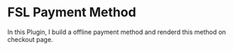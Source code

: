 # FSL Payment Method
In this Plugin, I build a offline payment method and renderd this method on checkout page.
